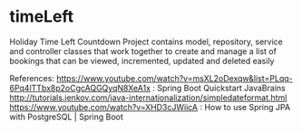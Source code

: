 # timeLeft
Holiday Time Left Countdown
Project contains model, repository, service and controller classes that work together to create and manage a list of bookings that can be viewed, incremented, updated and deleted easily

References:
https://www.youtube.com/watch?v=msXL2oDexqw&list=PLqq-6Pq4lTTbx8p2oCgcAQGQyqN8XeA1x : Spring Boot Quickstart JavaBrains
http://tutorials.jenkov.com/java-internationalization/simpledateformat.html
https://www.youtube.com/watch?v=XHD3cJWiicA : How to use Spring JPA with PostgreSQL | Spring Boot
